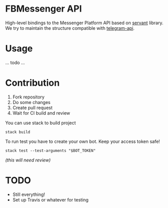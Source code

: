 # FBMessenger API

High-level bindings to the Messenger Platform API based on [servant](https://haskell-servant.github.io/) library. We try to maintain the structure compatible with [telegram-api](https://github.com/klappvisor/haskell-telegram-api).

# Usage

... todo ...

# Contribution

1. Fork repository
2. Do some changes
3. Create pull request
4. Wait for CI build and review

You can use stack to build project

    stack build

To run test you have to create your own bot. Keep your access token safe!

    stack test --test-arguments "$BOT_TOKEN"

_(this will need review)_

# TODO

- Still everything!
- Set up Travis or whatever for testing
